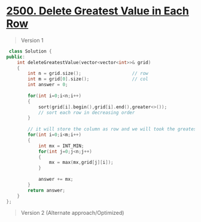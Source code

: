 # [2500. Delete Greatest Value in Each Row](https://leetcode.com/problems/delete-greatest-value-in-each-row/s)
> Version 1
```c++
 class Solution {
public:
    int deleteGreatestValue(vector<vector<int>>& grid) 
    {
        int n = grid.size();                   // row
        int m = grid[0].size();                // col
        int answer = 0;
        
        for(int i=0;i<n;i++)
        {
            sort(grid[i].begin(),grid[i].end(),greater<>());              
            // sort each row in decreasing order
        }
        
        // it will store the column as row and we will took the greatest from that particular row
        for(int i=0;i<m;i++)
        {
            int mx = INT_MIN;
            for(int j=0;j<n;j++)
            {
                mx = max(mx,grid[j][i]);                               
            }
             
            answer += mx;
        }
        return answer;
    }
};
```

> Version 2 (Alternate approach/Optimized)